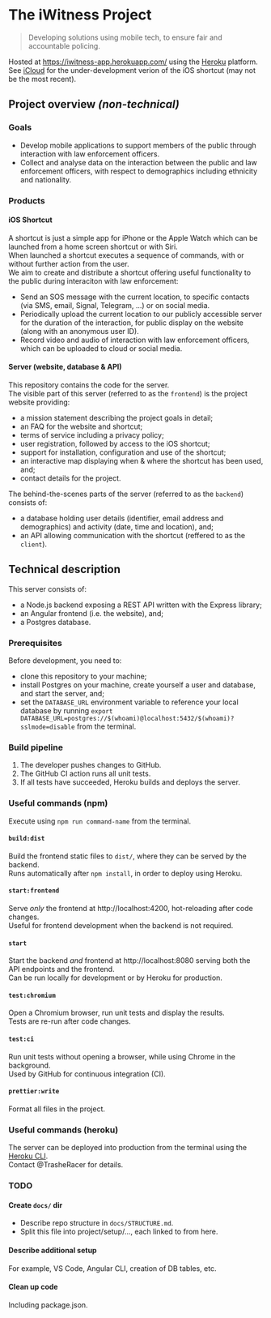 # The iWitness Project

> Developing solutions using mobile tech, to ensure fair and accountable policing.

Hosted at https://iwitness-app.herokuapp.com/ using the [Heroku](https://www.heroku.com/) platform.  
See [iCloud](https://www.icloud.com/shortcuts/0265ae8b9bcc4dfd9b5b7ff59f58b212) for the under-development verion of the iOS shortcut (may not be the most recent).

## Project overview _(non-technical)_

### Goals

- Develop mobile applications to support members of the public through interaction with law enforcement officers.
- Collect and analyse data on the interaction between the public and law enforcement officers, with respect to demographics including ethnicity and nationality.

### Products

#### iOS Shortcut

A shortcut is just a simple app for iPhone or the Apple Watch which can be launched from a home screen shortcut or with Siri.  
When launched a shortcut executes a sequence of commands, with or without further action from the user.  
We aim to create and distribute a shortcut offering useful functionality to the public during interaciton with law enforcement:

- Send an SOS message with the current location, to specific contacts (via SMS, email, Signal, Telegram, ...) or on social media.
- Periodically upload the current location to our publicly accessible server for the duration of the interaction, for public display on the website (along with an anonymous user ID).
- Record video and audio of interaction with law enforcement officers, which can be uploaded to cloud or social media.

#### Server (website, database & API)

This repository contains the code for the server.  
The visible part of this server (referred to as the `frontend`) is the project website providing:

- a mission statement describing the project goals in detail;
- an FAQ for the website and shortcut;
- terms of service including a privacy policy;
- user registration, followed by access to the iOS shortcut;
- support for installation, configuration and use of the shortcut;
- an interactive map displaying when & where the shortcut has been used, and;
- contact details for the project.

The behind-the-scenes parts of the server (referred to as the `backend`) consists of:

- a database holding user details (identifier, email address and demographics) and activity (date, time and location), and;
- an API allowing communication with the shortcut (reffered to as the `client`).

## Technical description

This server consists of:

- a Node.js backend exposing a REST API written with the Express library;
- an Angular frontend (i.e. the website), and;
- a Postgres database.

### Prerequisites

Before development, you need to:

- clone this repository to your machine;
- install Postgres on your machine, create yourself a user and database, and start the server, and;
- set the `DATABASE_URL` environment variable to reference your local database by running `export DATABASE_URL=postgres://$(whoami)@localhost:5432/$(whoami)?sslmode=disable` from the terminal.

### Build pipeline

1. The developer pushes changes to GitHub.
2. The GitHub CI action runs all unit tests.
3. If all tests have succeeded, Heroku builds and deploys the server.

### Useful commands (npm)

Execute using `npm run command-name` from the terminal.

#### `build:dist`

Build the frontend static files to `dist/`, where they can be served by the backend.  
Runs automatically after `npm install`, in order to deploy using Heroku.

#### `start:frontend`

Serve _only_ the frontend at http://localhost:4200, hot-reloading after code changes.  
Useful for frontend development when the backend is not required.

#### `start`

Start the backend _and_ frontend at http://localhost:8080 serving both the API endpoints and the frontend.  
Can be run locally for development or by Heroku for production.

#### `test:chromium`

Open a Chromium browser, run unit tests and display the results.  
Tests are re-run after code changes.

#### `test:ci`

Run unit tests without opening a browser, while using Chrome in the background.  
Used by GitHub for continuous integration (CI).

#### `prettier:write`

Format all files in the project.

### Useful commands (heroku)

The server can be deployed into production from the terminal using the [Heroku CLI](https://devcenter.heroku.com/articles/heroku-cli).  
Contact @TrasheRacer for details.

### TODO

#### Create `docs/` dir

- Describe repo structure in `docs/STRUCTURE.md`.
- Split this file into project/setup/..., each linked to from here.

#### Describe additional setup

For example, VS Code, Angular CLI, creation of DB tables, etc.

#### Clean up code

Including package.json.

